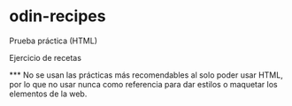 # odin-recipes
Prueba práctica (HTML)

Ejercicio de recetas


*** No se usan las prácticas más recomendables al solo poder usar HTML, por lo que no usar nunca como referencia para dar estilos o maquetar los elementos de la web.